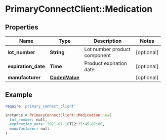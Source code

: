 # PrimaryConnectClient::Medication

## Properties

| Name | Type | Description | Notes |
| ---- | ---- | ----------- | ----- |
| **lot_number** | **String** | Lot number product component | [optional] |
| **expiration_date** | **Time** | Product expiration date | [optional] |
| **manufacturer** | [**CodedValue**](CodedValue.md) |  | [optional] |

## Example

```ruby
require 'primary_connect_client'

instance = PrimaryConnectClient::Medication.new(
  lot_number: null,
  expiration_date: 2021-07-10T12:35:45-07:00,
  manufacturer: null
)
```

